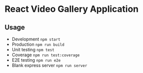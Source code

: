 # React Video Gallery Application

## Usage

- Development `npm start`
- Production `npm run build`
- Unit testing `npm test`
- Coverage `npm run test:coverage`
- E2E testing `npm run e2e`
- Blank express server `npm run server`
